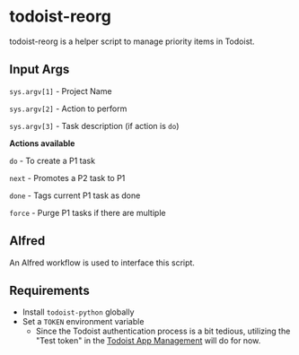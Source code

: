 # todoist-reorg

todoist-reorg is a helper script to manage priority items in Todoist.

## Input Args

`sys.argv[1]` - Project Name

`sys.argv[2]` - Action to perform

`sys.argv[3]` - Task description (if action is `do`)

**Actions available**

`do` - To create a P1 task

`next` - Promotes a P2 task to P1

`done` - Tags current P1 task as done

`force` - Purge P1 tasks if there are multiple
 

## Alfred

An Alfred workflow is used to interface this script.

## Requirements

- Install `todoist-python` globally
- Set a `TOKEN` environment variable
    - Since the Todoist authentication process is a bit tedious, utilizing 
    the "Test token" in the [Todoist App Management](https://developer.todoist.com/appconsole.html) will do for now.

